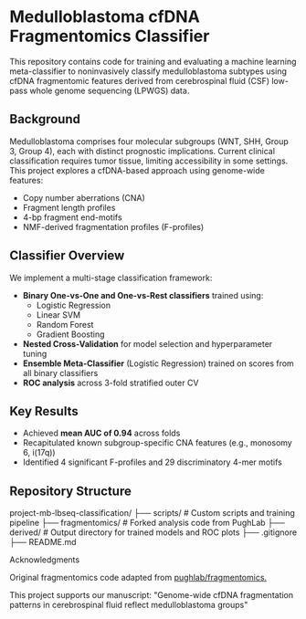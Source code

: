 # Medulloblastoma cfDNA Fragmentomics Classifier

This repository contains code for training and evaluating a machine learning meta-classifier to noninvasively classify medulloblastoma subtypes using cfDNA fragmentomic features derived from cerebrospinal fluid (CSF) low-pass whole genome sequencing (LPWGS) data.

## Background

Medulloblastoma comprises four molecular subgroups (WNT, SHH, Group 3, Group 4), each with distinct prognostic implications. Current clinical classification requires tumor tissue, limiting accessibility in some settings. This project explores a cfDNA-based approach using genome-wide features:

- Copy number aberrations (CNA)
- Fragment length profiles
- 4-bp fragment end-motifs
- NMF-derived fragmentation profiles (F-profiles)

## Classifier Overview

We implement a multi-stage classification framework:

- **Binary One-vs-One and One-vs-Rest classifiers** trained using:
  - Logistic Regression
  - Linear SVM
  - Random Forest
  - Gradient Boosting
- **Nested Cross-Validation** for model selection and hyperparameter tuning
- **Ensemble Meta-Classifier** (Logistic Regression) trained on scores from all binary classifiers
- **ROC analysis** across 3-fold stratified outer CV

## Key Results

- Achieved **mean AUC of 0.94** across folds
- Recapitulated known subgroup-specific CNA features (e.g., monosomy 6, i(17q))
- Identified 4 significant F-profiles and 29 discriminatory 4-mer motifs

## Repository Structure

project-mb-lbseq-classification/
├── scripts/ # Custom scripts and training pipeline
├── fragmentomics/ # Forked analysis code from PughLab
├── derived/ # Output directory for trained models and ROC plots
├── .gitignore
├── README.md

Acknowledgments

Original fragmentomics code adapted from [pughlab/fragmentomics.](https://github.com/pughlab/fragmentomics)

This project supports our manuscript:
"Genome-wide cfDNA fragmentation patterns in cerebrospinal fluid reflect medulloblastoma groups"

